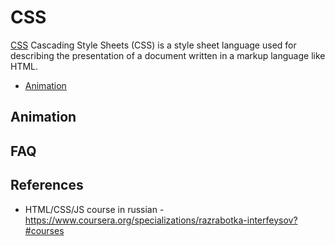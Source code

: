 # CSS

[CSS](https://en.wikipedia.org/wiki/Cascading_Style_Sheets) Cascading Style Sheets (CSS) is a style sheet language used for describing the presentation of a document written in a markup language like HTML.

* [Animation](#animation)

## Animation


## FAQ


## References

* HTML/CSS/JS course in russian - https://www.coursera.org/specializations/razrabotka-interfeysov?#courses
